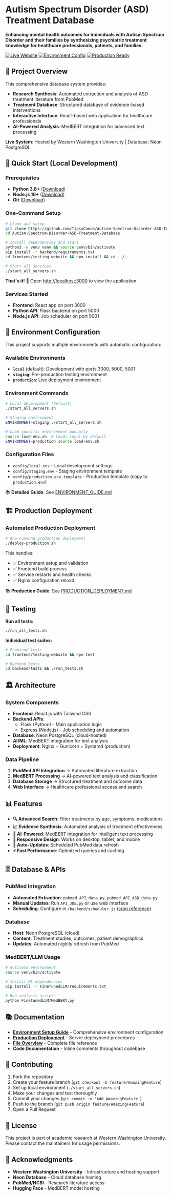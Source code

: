 # Autism Spectrum Disorder (ASD) Treatment Database

**Enhancing mental health outcomes for individuals with Autism Spectrum Disorder and their families by synthesizing psychiatric treatment knowledge for healthcare professionals, patients, and families.**

[![Live Website](https://img.shields.io/badge/Live-Website-blue?style=for-the-badge)](https://star.cs.wwu.edu)
[![Environment Config](https://img.shields.io/badge/Multi-Environment-green?style=for-the-badge)](#environment-configuration)
[![Production Ready](https://img.shields.io/badge/Production-Ready-success?style=for-the-badge)](#production-deployment)

## 🎯 **Project Overview**

This comprehensive database system provides:
- **Research Synthesis**: Automated extraction and analysis of ASD treatment literature from PubMed
- **Treatment Database**: Structured database of evidence-based interventions
- **Interactive Interface**: React-based web application for healthcare professionals
- **AI-Powered Analysis**: MedBERT integration for advanced text processing

**Live System**: Hosted by Western Washington University | Database: Neon PostgreSQL

## 🚀 **Quick Start (Local Development)**

### Prerequisites

- **Python 3.8+** ([Download](https://www.python.org/downloads/))
- **Node.js 16+** ([Download](https://nodejs.org/))
- **Git** ([Download](https://git-scm.com/))

### One-Command Setup

```bash
# Clone and setup
git clone https://github.com/TipsyCanoe/Autism-Spectrum-Disorder-ASD-Treatment-Database.git
cd Autism-Spectrum-Disorder-ASD-Treatment-Database

# Install dependencies and start
python3 -m venv venv && source venv/bin/activate
pip install -r backend/requirements.txt
cd frontend/testing-website && npm install && cd ../..

# Start all services
./start_all_servers.sh
```

**That's it!** 🎉 Open [http://localhost:3000](http://localhost:3000) to view the application.

### Services Started
- **Frontend**: React app on port 3000
- **Python API**: Flask backend on port 5000  
- **Node.js API**: Job scheduler on port 5001

## 🔧 **Environment Configuration**

This project supports multiple environments with automatic configuration:

### Available Environments
- **`local`** (default): Development with ports 3000, 5000, 5001
- **`staging`**: Pre-production testing environment
- **`production`**: Live deployment environment

### Environment Commands
```bash
# Local development (default)
./start_all_servers.sh

# Staging environment
ENVIRONMENT=staging ./start_all_servers.sh

# Load specific environment manually
source load-env.sh  # Loads local by default
ENVIRONMENT=production source load-env.sh
```

### Configuration Files
- `config/local.env` - Local development settings
- `config/staging.env` - Staging environment template
- `config/production.env.template` - Production template (copy to `production.env`)

📚 **Detailed Guide**: See [ENVIRONMENT_GUIDE.md](ENVIRONMENT_GUIDE.md)

## 🏗️ **Production Deployment**

### Automated Production Deployment
```bash
# One-command production deployment
./deploy-production.sh
```

This handles:
- ✅ Environment setup and validation
- ✅ Frontend build process
- ✅ Service restarts and health checks
- ✅ Nginx configuration reload

📚 **Production Guide**: See [PRODUCTION_DEPLOYMENT.md](PRODUCTION_DEPLOYMENT.md)

## 🧪 **Testing**

**Run all tests:**
```bash
./run_all_tests.sh
```

**Individual test suites:**
```bash
# Frontend tests
cd frontend/testing-website && npm test

# Backend tests  
cd backend/tests && ./run_tests.sh
```

## 🏛️ **Architecture**

### System Components
- **Frontend**: React.js with Tailwind CSS
- **Backend APIs**: 
  - Flask (Python) - Main application logic
  - Express (Node.js) - Job scheduling and automation
- **Database**: Neon PostgreSQL (cloud-hosted)
- **AI/ML**: MedBERT integration for text analysis
- **Deployment**: Nginx + Gunicorn + Systemd (production)

### Data Pipeline
1. **PubMed API Integration** → Automated literature extraction
2. **MedBERT Processing** → AI-powered text analysis and classification
3. **Database Storage** → Structured treatment and outcome data
4. **Web Interface** → Healthcare professional access and search

## 📊 **Features**

- **🔍 Advanced Search**: Filter treatments by age, symptoms, medications
- **📈 Evidence Synthesis**: Automated analysis of treatment effectiveness  
- **🤖 AI-Powered**: MedBERT integration for intelligent text processing
- **📱 Responsive Design**: Works on desktop, tablet, and mobile
- **🔄 Auto-Updates**: Scheduled PubMed data refresh
- **⚡ Fast Performance**: Optimized queries and caching

## 🗄️ **Database & APIs**

### PubMed Integration
- **Automated Extraction**: `pubmed_API_data.py`, `pubmed_API_ASD_data.py`
- **Manual Updates**: Run `API_JOB.py` or use web interface
- **Scheduling**: Configure in `/backend/scheduler.js` ([cron reference](https://crontab.guru))

### Database
- **Host**: Neon PostgreSQL (cloud)
- **Content**: Treatment studies, outcomes, patient demographics
- **Updates**: Automated nightly refresh from PubMed

### MedBERT/LLM Usage
```bash
# Activate environment
source venv/bin/activate

# Install ML dependencies
pip install -r FineTunedLLM/requirements.txt

# Run analysis scripts
python FineTunedLLM/MedBERT.py
```

## 📚 **Documentation**

- **[Environment Setup Guide](ENVIRONMENT_GUIDE.md)** - Comprehensive environment configuration
- **[Production Deployment](PRODUCTION_DEPLOYMENT.md)** - Server deployment procedures  
- **[File Overview](ENVIRONMENT_FILES_OVERVIEW.md)** - Complete file reference
- **Code Documentation** - Inline comments throughout codebase

## 🤝 **Contributing**

1. Fork the repository
2. Create your feature branch (`git checkout -b feature/AmazingFeature`)
3. Set up local environment (`./start_all_servers.sh`)
4. Make your changes and test thoroughly
5. Commit your changes (`git commit -m 'Add AmazingFeature'`)
6. Push to the branch (`git push origin feature/AmazingFeature`)
7. Open a Pull Request

## 📄 **License**

This project is part of academic research at Western Washington University. Please contact the maintainers for usage permissions.

## 🏥 **Acknowledgments**

- **Western Washington University** - Infrastructure and hosting support
- **Neon Database** - Cloud database hosting
- **PubMed/NCBI** - Research literature access
- **Hugging Face** - MedBERT model hosting
